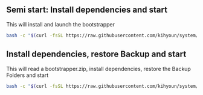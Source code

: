 ## Semi start: Install dependencies and start
This will install and launch the bootstrapper
```bash
bash -c "$(curl -fsSL https://raw.githubusercontent.com/kihyoun/system/main/prepare.sh)"
```

## Install dependencies, restore Backup and start
This will read a bootstrapper.zip, install dependencies, restore the Backup Folders and start
```bash
bash -c "$(curl -fsSL https://raw.githubusercontent.com/kihyoun/system/main/restore.sh)"
```

